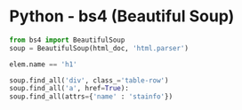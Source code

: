 # Python - bs4 (Beautiful Soup)

```python
from bs4 import BeautifulSoup
soup = BeautifulSoup(html_doc, 'html.parser')
```

```python
elem.name == 'h1'

soup.find_all('div', class_='table-row')
soup.find_all('a', href=True):
soup.find_all(attrs={'name' : 'stainfo'})
```

